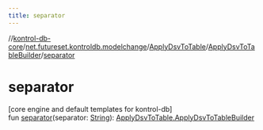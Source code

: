 ```yaml
---
title: separator
---
```

//[kontrol-db-core](../../../../index.html)/[net.futureset.kontroldb.modelchange](../../index.html)/[ApplyDsvToTable](../index.html)/[ApplyDsvToTableBuilder](index.html)/[separator](separator.html)



# separator



[core engine and default templates for kontrol-db]\
fun [separator](separator.html)(separator: [String](https://kotlinlang.org/api/latest/jvm/stdlib/kotlin/-string/index.html)): [ApplyDsvToTable.ApplyDsvToTableBuilder](index.html)




